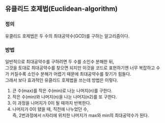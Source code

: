 ## 유클리드 호제법(Euclidean-algorithm)
### **정의**
유클리드 호제법은 두 수의 최대공약수(GCD)를 구하는 알고리즘이다.

### **방법**
일반적으로 최대공약수를 구하려면 두 수를 소인수 분해한 뒤,</br>
그것을 토대로 최대공약수를 찾으면 되지만 이것을 코드로 표현하기엔 너무 복잡하고 수가 커질수록 소인수 분해가 어렵기 때문에 최대공약수를 찾기가 힘들다.</br>
그래서 보다 효과적인 유클리드 호제법을 쓰는데 방법은 이렇다.
1. 큰 수(max)를 작은 수(min)로 나눈 나머지(n)를 구한다.
2. 작은 수(min)와 나머지(n)을 나눈 나머지(n2)를 또 구한다.
3. 이 과정을 나머지가 0이 될 때까지 반복한다.
4. 나머지가 0이 됐을 때, 직전에 나누었던 수,</br>
즉, 2번과정에서 n자리에 위치한 나머지가 max와 min의 최대공약수가 된다.  
